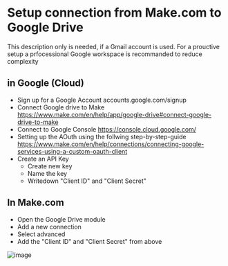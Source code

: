# Setup connection from Make.com to Google Drive

This description only is needed, if a Gmail account is used. For a prouctive setup a prfocessional Google workspace is recommanded to reduce complexity

## in Google (Cloud)

* Sign up for a Google Account accounts.google.com/signup
* Connect Google drive to Make https://www.make.com/en/help/app/google-drive#connect-google-drive-to-make
* Connect to Google Console https://console.cloud.google.com/
* Setting up the AOuth using the follwing step-by-step-guide https://www.make.com/en/help/connections/connecting-google-services-using-a-custom-oauth-client
* Create an API Key
  * Create new key
  * Name the key
  * Writedown "Client ID" and "Client Secret"

## In Make.com

* Open the Google Drive module
* Add a new connection
* Select advanced
* Add the "Client ID" and "Client Secret" from above

![image](https://user-images.githubusercontent.com/65862109/208741444-95cc102a-95dc-499e-8f12-00fb992a0773.png)




